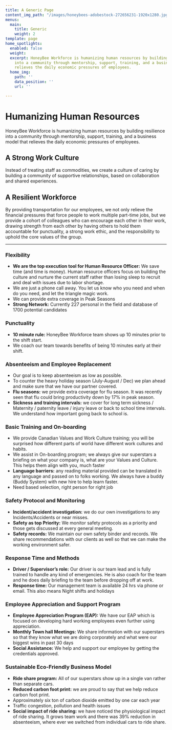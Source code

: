 ```yaml
---
title: A Generic Page
content_img_path: "/images/honeybees-adobestock-272656231-1920x1280.jpg"
menus:
  main:
    title: Generic
    weight: 2
template: page
home_spotlights:
  enabled: false
  weight: 
  excerpt: HoneyBee Workforce is humanizing human resources by building resilience
    into a community through mentorship, support, training, and a business model that
    relieves the daily economic pressures of employees.
  home_img:
    path: ''
    data_position: ''
    url: ''

---
```

# Humanizing Human Resources

HoneyBee Workforce is humanizing human resources by building resilience into a community through mentorship, support, training, and a business model that relieves the daily economic pressures of employees.

## A Strong Work Culture

Instead of treating staff as commodities, we create a culture of caring by building a community of supportive relationships, based on collaboration and shared experiences.

## A Resilient Workforce

By providing transportation for our employees, we not only relieve the financial pressures that force people to work multiple part-time jobs, but we provide a cohort of colleagues who can encourage each other in their work, drawing strength from each other by having others to hold them accountable for punctuality, a strong work ethic, and the responsibility to uphold the core values of the group.

***

### Flexibility

* **We are the top execution tool for Human Resource Officer:** We save time (and time is money). Human resource officers focus on building the culture and nurture the current staff rather than losing sleep to recruit and deal with issues due to labor shortage.
* We are just a phone call away. You let us know who you need and when do you need, and let the triangle magic work.
* We can provide extra coverage in Peak Seasons
* **Strong Network:** Currently 227 personal in the field and database of 1700 potential candidates

### Punctuality

* **10 minute rule:** HoneyBee Workforce team shows up 10 minutes prior to the shift start.
* We coach our team towards benefits of being 10 minutes early at their shift.

### Absenteeism and Employee Replacement

* Our goal is to keep absenteeism as low as possible.
* To counter the heavy holiday season (July-August / Dec) we plan ahead and make sure that we have our partner covered.
* **Flu seasons:** we provide extra coverage for flu season. It was recently seen that flu could bring productivity down by 17% in peak season.
* **Sickness and training intervals:** we cover for long term sickness / Maternity / paternity leave / injury leave or back to school time intervals. We understand how important going back to school is.

### Basic Training and On-boarding

* We provide Canadian Values and Work Culture training; you will be surprised how different parts of world have different work cultures and habits.
* We assist in On-boarding program; we always give our superstars a briefing on what your company is, what are your Values and Culture. This helps them align with you, much faster
* **Language barriers:** any reading material provided can be translated in any language and passed on to folks working. We always have a buddy (Buddy System) with new hire to help learn faster.
* Need based selection, right person for right job

### Safety Protocol and Monitoring

* **Incident/accident investigation:** we do our own investigations to any Incidents/Accidents or near misses.
* **Safety as top Priority:** We monitor safety protocols as a priority and those gets discussed at every general meeting.
* **Safety records:** We maintain our own safety binder and records. We share recommendations with our clients as well so that we can make the working environment safer.

### Response Time and Methods

* **Driver / Supervisor’s role:** Our driver is our team lead and is fully trained to handle any kind of emergencies. He is also coach for the team and he does daily briefing to the team before dropping off at work.
* **Response time:** Our management team is available 24 hrs via phone or email. This also means Night shifts and holidays

### Employee Appreciation and Support Program

* **Employee Appreciation Program (EAP):** We have our EAP which is focused on developing hard working employees even further using appreciation.
* **Monthly Town hall Meetings:** We share information with our superstars so that they know what we are doing corporately and what were our biggest wins in past 30 days
* **Social Assistance:** We help and support our employee by getting the credentials approved.

### Sustainable Eco-Friendly Business Model

* **Ride share program:** All of our superstars show up in a single van rather than separate cars.
* **Reduced carbon foot print:** we are proud to say that we help reduce carbon foot print.
* Approximately six ton of carbon dioxide emitted by one car each year
* Traffic congestion, pollution and health issues
* **Social impact of ride sharing:** we have noticed the physiological impact of ride sharing. It grows team work and there was 39% reduction in absenteeism, where ever we switched from individual cars to ride share.